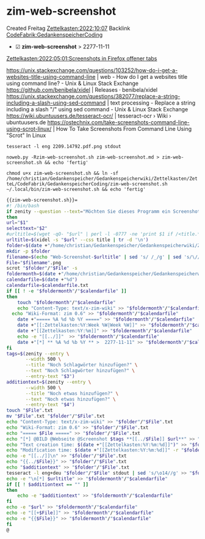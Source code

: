 # zim-web-screenshot
Created Freitag [Zettelkasten:2022:10:07]()
Backlink [CodeFabrik:GedankenspeicherCoding](../GedankenspeicherCoding.md)

* ☑ **zim-web-screenshot**  >  2277-11-11


[Zettelkasten:2022:05:01:Screenshots in Firefox offener tabs]()

<https://unix.stackexchange.com/questions/103252/how-do-i-get-a-websites-title-using-command-line> | web - How do I get a websites title using command line? - Unix & Linux Stack Exchange
<https://github.com/benibela/xidel> | Releases · benibela/xidel
<https://unix.stackexchange.com/questions/382077/replace-a-string-including-a-slash-using-sed-command> | text processing - Replace a string including a slash "/" using sed command - Unix & Linux Stack Exchange
<https://wiki.ubuntuusers.de/tesseract-ocr/> | tesseract-ocr › Wiki › ubuntuusers.de
<https://ostechnix.com/take-screenshots-command-line-using-scrot-linux/> | How To Take Screenshots From Command Line Using "Scrot" In Linux

``tesseract -l eng 2209.14792.pdf.png stdout``

  ``noweb.py -Rzim-web-screenshot.sh zim-web-screenshot.md > zim-web-screenshot.sh && echo 'fertig'``


``chmod u+x zim-web-screenshot.sh && ln -sf /home/christian/Gedankenspeicher/Gedankenspeicherwiki/Zettelkasten/ZetteL/CodeFabrik/GedankenspeicherCoding/zim-web-screenshot.sh ~/.local/bin/zim-web-screenshot.sh && echo 'fertig'``

```bash
{{zim-web-screenshot.sh}}=
#! /bin/bash
if zenity --question --text="Möchten Sie dieses Programm ein Screenshot aufnehmen?"
then 
url="$1"
selecttext="$2"
#urltitle=$(wget -qO- "$url" | perl -l -0777 -ne 'print $1 if /<title.*?>\s*(.*?)\s*<\/title/si' | recode html..)
urltitle=$(xidel -s "$url" --css title | tr -d '\n')
folder=$(date +"/home/christian/Gedankenspeicher/Gedankenspeicherwiki/Zettelkasten/%Y/%m/%d")
mkdir -p $folder
filename=$(echo "Web-Screenshot-$urltitle" | sed 's/ /_/g' | sed 's/\//_/g' | sed 's/?/__/g' | sed 's/:/;/g'| sed -e "s/'/_/g" | sed 's/\"//g' | sed 's/\&/n/g' | sed -e "s/|//g" | sed 's/\[/(/g' | sed 's/\]/)/g')
File="$filename".png
scrot "$folder"/"$File" -s
foldermonth=$(date +"/home/christian/Gedankenspeicher/Gedankenspeicherwiki/Zettelkasten/%Y/%m")
calendarfile=$(date +"%d")
calendarfile=$calendarfile.txt
if [[ ! -e "$foldermonth"/"$calendarfile" ]] 
then
	touch "$foldermonth"/"$calendarfile"
	echo "Content-Type: text/x-zim-wiki" >> "$foldermonth"/"$calendarfile"
  echo "Wiki-Format: zim 0.6" >> "$foldermonth"/"$calendarfile"
	date +"===== %A %d %b %Y =====" >> "$foldermonth"/"$calendarfile"
	date +"[[:Zettelkasten:%Y:Week %W|Week %W]]" >> "$foldermonth"/"$calendarfile"
	date +"[[Zettelkasten:%Y:%m]]" >> "$foldermonth"/"$calendarfile"
	echo -e "[[../]]"  >> "$foldermonth"/"$calendarfile"
	date +"[*] ** %A %d %b %Y ** >  2277-11-11" >> "$foldermonth"/"$calendarfile"
fi
tags=$(zenity --entry \
       --width 500 \
       --title "Noch Schlagwörter hinzufügen?" \
       --text "Noch Schlagwörter hinzufügen?" \
       --entry-text "$3")
additiontext=$(zenity --entry \
       --width 500 \
       --title "Noch etwas hinzufügen?" \
       --text "Noch etwas hinzufügen?" \
       --entry-text "$4")
touch "$File".txt
mv "$File".txt "$folder"/"$File".txt
echo "Content-Type: text/x-zim-wiki" >> "$folder"/"$File".txt
echo "Wiki-Format: zim 0.6" >> "$folder"/"$File".txt
echo "===== $File =====" >> "$folder"/"$File".txt
echo "[*] @BILD @Webseite @Screenshot $tags **[[../$File]] $url**" >> "$folder"/"$File".txt
echo "Text creation time: $(date +"[[Zettelkasten:%Y:%m:%d]]")" >> "$folder"/"$File".txt
echo "Modification time: $(date +"[[Zettelkasten:%Y:%m:%d]]" -r "$folder"/"$File")" >> "$folder"/"$File".txt
echo -e "[[../]]\n" >> "$folder"/"$File".txt
echo "{{../$File}}" >> "$folder"/"$File".txt
echo "$additiontext" >> "$folder"/"$File".txt
tesseract -l eng+deu "$folder"/"$File" stdout | sed 's/\o14//g' >> "$folder"/"$File".txt
echo -e "\n[*] $urltitle" >> "$foldermonth"/"$calendarfile"
if [[ ! $additiontext == "" ]]
then
	echo -e "$additiontext" >> "$foldermonth"/"$calendarfile"
fi
echo -e "$url" >> "$foldermonth"/"$calendarfile"
echo -e "[[+$File]]" >> "$foldermonth"/"$calendarfile"
echo -e "{{$File}}" >> "$foldermonth"/"$calendarfile"
fi
@
```

